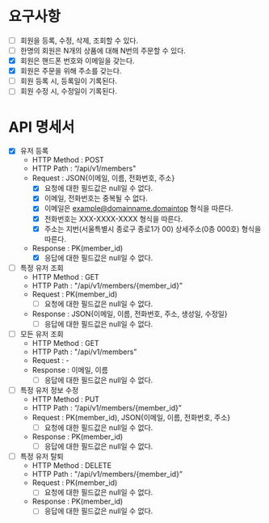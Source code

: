# 요구사항

- [ ] 회원을 등록, 수정, 삭제, 조회할 수 있다.
- [ ] 한명의 회원은 N개의 상품에 대해 N번의 주문할 수 있다.
- [x] 회원은 핸드폰 번호와 이메일을 갖는다.
- [x] 회원은 주문을 위해 주소를 갖는다.
- [ ] 회원 등록 시, 등록일이 기록된다.
- [ ] 회원 수정 시, 수정일이 기록된다.

# API 명세서

- [x] 유저 등록
    - HTTP Method : POST
    - HTTP Path : “/api/v1/members"
    - Request : JSON{이메일, 이름, 전화번호, 주소}
        - [x] 요청에 대한 필드값은 null일 수 없다.
        - [x] 이메일, 전화번호는 중복될 수 없다.
        - [x] 이메일은 example@domainname.domaintop 형식을 따른다.
        - [x] 전화번호는 XXX-XXXX-XXXX 형식을 따른다.
        - [x] 주소는 지번(서울특별시 종로구 종로1가 00) 상세주소(0층 000호) 형식을 따른다.
    - Response : PK(member_id)
        - [x] 응답에 대한 필드값은 null일 수 없다.
- [ ] 특정 유저 조회
    - HTTP Method : GET
    - HTTP Path : "/api/v1/members/{member_id}”
    - Request : PK(member_id)
        - [ ] 요청에 대한 필드값은 null일 수 없다.
    - Response : JSON{이메일, 이름, 전화번호, 주소, 생성일, 수정일}
        - [ ] 응답에 대한 필드값은 null일 수 없다.
- [ ] 모든 유저 조회
    - HTTP Method : GET
    - HTTP Path : "/api/v1/members”
    - Request : -
    - Response : 이메일, 이름
        - [ ] 응답에 대한 필드값은 null일 수 없다.
- [ ] 특정 유저 정보 수정
    - HTTP Method : PUT
    - HTTP Path : “/api/v1/members/{member_id}”
    - Request : PK(member_id), JSON{이메일, 이름, 전화번호, 주소}
        - [ ] 요청에 대한 필드값은 null일 수 없다.
    - Response : PK(member_id)
        - [ ] 응답에 대한 필드값은 null일 수 없다.
- [ ] 특정 유저 탈퇴
    - HTTP Method : DELETE
    - HTTP Path : "/api/v1/members/{member_id}”
    - Request : PK(member_id)
        - [ ] 요청에 대한 필드값은 null일 수 없다.
    - Response : PK(member_id)
        - [ ] 응답에 대한 필드값은 null일 수 없다.

